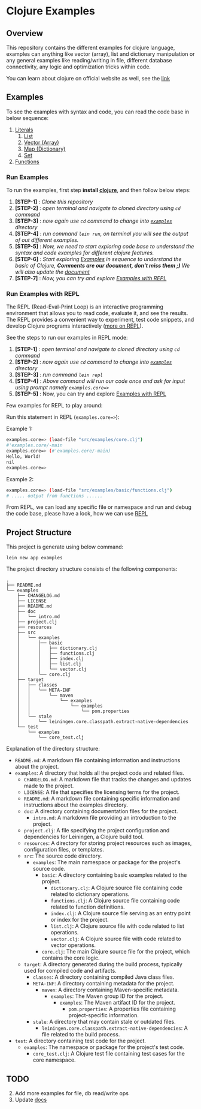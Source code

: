 # Clojure Examples

## Overview

This repository contains the different examples for clojure language, examples can anything like vector (array), list and dictionary manipulation or any general examples like reading/writing in file, different database connectivity, any logic and optimization tricks within code.

You can learn about clojure on official website as well, see the [link](https://clojure.org/guides/learn/clojure)

## Examples

To see the examples with syntax and code, you can read the code base in below sequence:

1. [Literals](./examples/src/examples/basic/literals.clj)
    1. [List](./examples/src//examples//basic/list.clj)
    2. [Vector (Array)](./examples/src//examples//basic/vector.clj)
    3. [Map (Dictionary)](./examples/src//examples//basic/dictionary.clj)
    4. [Set](./examples/src//examples/basic/set.clj)
2. [Functions](./examples/src/examples/basic/functions.clj)

### Run Examples

To run the examples, first step **install [clojure](https://clojure.org/guides/install_clojure)**, and then follow below steps:

1. **[STEP-1]** : *Clone this repository*
2. **[STEP-2]** : *open terminal and navigate to cloned directory using `cd` command*
3. **[STEP-3]** : *now again use `cd` command to change into [`examples`](./examples/) directory*
4. **[STEP-4]** : *run command `lein run`, on terminal you will see the output of out different examples.*
5. **[STEP-5]** : *Now, we need to start exploring code base to understand the syntax and code examples for different clojure features.*
6. **[STEP-6]** : *Start exploring [Examples](#examples) in sequence to understand the basic of Clojure, **Comments are our document, don't miss them ;)** We will also update the [document](./examples/doc/intro.md)*
7. **[STEP-7]** : *Now, you can try and explore [Examples with REPL](#run-examples-with-repl)*

### Run Examples with REPL

The REPL (Read-Eval-Print Loop) is an interactive programming environment that allows you to read code, evaluate it, and see the results. The REPL provides a convenient way to experiment, test code snippets, and develop Clojure programs interactively ([more on REPL](https://clojure.org/guides/repl/introduction)).

See the steps to run our examples in REPL mode:

1. **[STEP-1]** : *open terminal and navigate to cloned directory using `cd` command*
2. **[STEP-2]** : *now again use `cd` command to change into [`examples`](./examples/) directory*
3. **[STEP-3]** : *run command `lein repl`*
4. **[STEP-4]** : *Above command will run our code once and ask for input using prompt namely `examples.core=>`*
5. **[STEP-5]** : Now, you can try and explore [Examples with REPL](#run-examples-with-repl)

Few examples for REPL to play around:

Run this statement in REPL (`examples.core=>`):

Example 1:

```sh
examples.core=> (load-file "src/examples/core.clj")
#'examples.core/-main
examples.core=> (#'examples.core/-main)
Hello, World!
nil
examples.core=>
```

Example 2:


```sh
examples.core=> (load-file "src/examples/basic/functions.clj")
# ..... output from functions ......
```

From REPL, we can load any specific file or namespace and run and debug the code base, please have a look, how we can use [REPL](https://clojure.org/guides/repl/introduction)


## Project Structure

This project is generate using below command:

`lein new app examples`

The project directory structure consists of the following components:

```
.
├── README.md
└── examples
    ├── CHANGELOG.md
    ├── LICENSE
    ├── README.md
    ├── doc
    │   └── intro.md
    ├── project.clj
    ├── resources
    ├── src
    │   └── examples
    │       ├── basic
    │       │   ├── dictionary.clj
    │       │   ├── functions.clj
    │       │   ├── index.clj
    │       │   ├── list.clj
    │       │   └── vector.clj
    │       └── core.clj
    ├── target
    │   ├── classes
    │   │   └── META-INF
    │   │       └── maven
    │   │           └── examples
    │   │               └── examples
    │   │                   └── pom.properties
    │   └── stale
    │       └── leiningen.core.classpath.extract-native-dependencies
    └── test
        └── examples
            └── core_test.clj
```

Explanation of the directory structure:

- `README.md`: A markdown file containing information and instructions about the project.
- `examples`: A directory that holds all the project code and related files.
  - `CHANGELOG.md`: A markdown file that tracks the changes and updates made to the project.
  - `LICENSE`: A file that specifies the licensing terms for the project.
  - `README.md`: A markdown file containing specific information and instructions about the examples directory.
  - `doc`: A directory containing documentation files for the project.
    - `intro.md`: A markdown file providing an introduction to the project.
  - `project.clj`: A file specifying the project configuration and dependencies for Leiningen, a Clojure build tool.
  - `resources`: A directory for storing project resources such as images, configuration files, or templates.
  - `src`: The source code directory.
    - `examples`: The main namespace or package for the project's source code.
      - `basic`: A directory containing basic examples related to the project.
        - `dictionary.clj`: A Clojure source file containing code related to dictionary operations.
        - `functions.clj`: A Clojure source file containing code related to function definitions.
        - `index.clj`: A Clojure source file serving as an entry point or index for the project.
        - `list.clj`: A Clojure source file with code related to list operations.
        - `vector.clj`: A Clojure source file with code related to vector operations.
      - `core.clj`: The main Clojure source file for the project, which contains the core logic.
  - `target`: A directory generated during the build process, typically used for compiled code and artifacts.
    - `classes`: A directory containing compiled Java class files.
    - `META-INF`: A directory containing metadata for the project.
      - `maven`: A directory containing Maven-specific metadata.
        - `examples`: The Maven group ID for the project.
          - `examples`: The Maven artifact ID for the project.
            - `pom.properties`: A properties file containing project-specific information.
    - `stale`: A directory that may contain stale or outdated files.
      - `leiningen.core.classpath.extract-native-dependencies`: A file related to the build process.
- `test`: A directory containing test code for the project.
  - `examples`: The namespace or package for the project's test code.
    - `core_test.clj`: A Clojure test file containing test cases for the core namespace.

## TODO

2. Add more examples for file, db read/write ops
3. Update [docs](./examples/doc/intro.md)